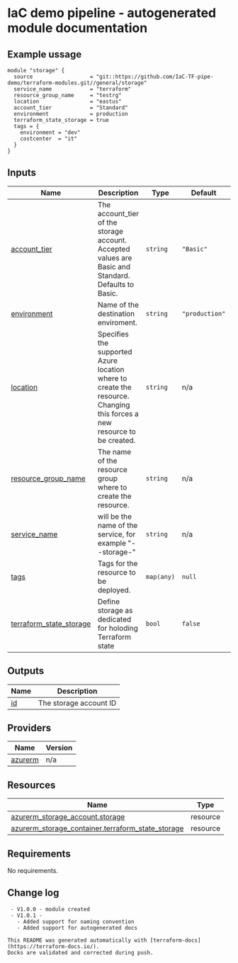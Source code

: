 <!-- BEGIN_TF_DOCS -->
# IaC demo pipeline - autogenerated module documentation

## Example ussage
```hcl
module "storage" {
  source                  = "git::https://github.com/IaC-TF-pipe-demo/terraform-modules.git//general/storage"
  service_name            = "terraform"
  resource_group_name     = "testrg"
  location                = "eastus"
  account_tier            = "Standard"
  environment             = production
  terraform_state_storage = true
  tags = {
    environment = "dev"
    costcenter  = "it"
  }
}
```
## Inputs

| Name | Description | Type | Default | Required |
|------|-------------|------|---------|:--------:|
| <a name="input_account_tier"></a> [account\_tier](#input\_account\_tier) | The account\_tier of the storage account. Accepted values are Basic and Standard. Defaults to Basic. | `string` | `"Basic"` | no |
| <a name="input_environment"></a> [environment](#input\_environment) | Name of the destination enviroment. | `string` | `"production"` | no |
| <a name="input_location"></a> [location](#input\_location) | Specifies the supported Azure location where to create the resource. Changing this forces a new resource to be created. | `string` | n/a | yes |
| <a name="input_resource_group_name"></a> [resource\_group\_name](#input\_resource\_group\_name) | The name of the resource group where to create the resource. | `string` | n/a | yes |
| <a name="input_service_name"></a> [service\_name](#input\_service\_name) | will be the name of the service, for example "<env>-<service-name>-storage-<region>" | `string` | n/a | yes |
| <a name="input_tags"></a> [tags](#input\_tags) | Tags for the resource to be deployed. | `map(any)` | `null` | no |
| <a name="input_terraform_state_storage"></a> [terraform\_state\_storage](#input\_terraform\_state\_storage) | Define storage as dedicated for holoding Terraform state | `bool` | `false` | no |

## Outputs

| Name | Description |
|------|-------------|
| <a name="output_id"></a> [id](#output\_id) | The storage account ID |

## Providers

| Name | Version |
|------|---------|
| <a name="provider_azurerm"></a> [azurerm](#provider\_azurerm) | n/a |

## Resources

| Name | Type |
|------|------|
| [azurerm_storage_account.storage](https://registry.terraform.io/providers/hashicorp/azurerm/latest/docs/resources/storage_account) | resource |
| [azurerm_storage_container.terraform_state_storage](https://registry.terraform.io/providers/hashicorp/azurerm/latest/docs/resources/storage_container) | resource |

## Requirements

No requirements.

## Change log
```hcl
 - V1.0.0 - module created
 - V1.0.1 - 
   - Added support for naming convention
   - Added support for autogenerated docs

This README was generated automatically with [terraform-docs](https://terraform-docs.io/).
Docks are validated and corrected during push.
```
<!-- END_TF_DOCS -->
